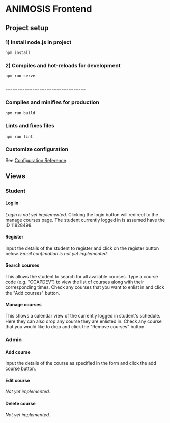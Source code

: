 # ANIMOSIS Frontend

## Project setup

### 1) Install node.js in project
```
npm install
```

### 2) Compiles and hot-reloads for development
```
npm run serve
```
### ---------------------------------

### Compiles and minifies for production
```
npm run build
```

### Lints and fixes files
```
npm run lint
```

### Customize configuration
See [Configuration Reference](https://cli.vuejs.org/config/).

## Views

### Student

#### Log in

*Login is not yet implemented.* Clicking the login button will redirect to the manage courses page. The student currently logged in is assumed have the ID 11828498.

#### Register

Input the details of the student to register and click on the register button below. *Email confimation is not yet implemented.*

#### Search courses

This allows the student to search for all available courses. Type a course code (e.g. "CCAPDEV") to view the list of courses along with their corresponding times. Check any courses that you want to enlist in and click the "Add courses" button.

#### Manage courses

This shows a calendar view of the currently logged in student's schedule. Here they can also drop any course they are enlisted in. Check any course that you would like to drop and click the "Remove courses" button.

### Admin

#### Add course

Input the details of the course as specified in the form and click the add course button.

#### Edit course

*Not yet implemented.*

#### Delete course

*Not yet implemented.*
